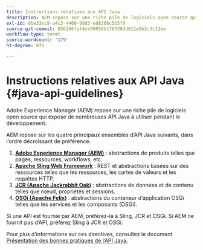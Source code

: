 ```yaml
---
title: Instructions relatives aux API Java
description: AEM repose sur une riche pile de logiciels open source qui expose de nombreuses API Java à utiliser.
exl-id: 0be33ec9-a4c3-4400-99d3-ed8366c5b5f9
source-git-commit: 856266faf4cb99056b1763383d611e9b2c3c13ea
workflow-type: tm+mt
source-wordcount: '179'
ht-degree: 97%

---
```


# Instructions relatives aux API Java {#java-api-guidelines}

Adobe Experience Manager (AEM) repose sur une riche pile de logiciels open source qui expose de nombreuses API Java à utiliser pendant le développement.

AEM repose sur les quatre principaux ensembles d’API Java suivants, dans l’ordre décroissant de préférence.

1. **[Adobe Experience Manager (AEM)](https://experienceleague.adobe.com/docs/experience-manager-cloud-service-javadoc/index.html)** : abstractions de produits telles que pages, ressources, workflows, etc.
1. **[Apache Sling Web Framework](https://sling.apache.org/apidocs/sling11/)** : REST et abstractions basées sur des ressources telles que les ressources, les cartes de valeurs et les requêtes HTTP.
1. **[JCR (Apache Jackrabbit Oak)](http://jackrabbit.apache.org/oak/docs/oak_api/overview.html)** : abstractions de données et de contenu telles que nœud, propriétés et sessions.
1. **[OSGi (Apache Felix)](https://felix.apache.org)** : abstractions du conteneur d’application OSGi telles que les services et les composants (OSGi).

Si une API est fournie par AEM, préférez-la à Sling, JCR et OSGi. Si AEM ne fournit pas d’API, préférez Sling à JCR et OSGi.

Pour plus d’informations sur ces directives, consultez le document [Présentation des bonnes pratiques de l’API Java.](https://experienceleague.adobe.com/docs/experience-manager-learn/foundation/development/understand-java-api-best-practices.html?lang=fr)
